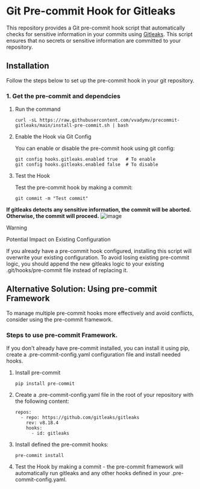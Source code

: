 # Git Pre-commit Hook for Gitleaks

This repository provides a Git pre-commit hook script that automatically checks for sensitive information in your commits using [Gitleaks](https://github.com/gitleaks/gitleaks). This script ensures that no secrets or sensitive information are committed to your repository.

## Installation

Follow the steps below to set up the pre-commit hook in your git repository.

### 1. Get the pre-commit and dependcies

1. Run the command

   ```
   curl -sL https://raw.githubusercontent.com/vvadymv/precommit-gitleaks/main/install-pre-commit.sh | bash
   ```

3. Enable the Hook via Git Config

   You can enable or disable the pre-commit hook using git config:
   ```
   git config hooks.gitleaks.enabled true   # To enable
   git config hooks.gitleaks.enabled false  # To disable
   ```

4. Test the Hook
   
   Test the pre-commit hook by making a commit:
   ```
   git commit -m "Test commit"
   ```
**If gitleaks detects any sensitive information, the commit will be aborted. Otherwise, the commit will proceed.**
![image](https://github.com/user-attachments/assets/c796ead2-ee08-4c22-813b-07a52024c6e4)

> [!WARNING]  
> Potential Impact on Existing Configuration

If you already have a pre-commit hook configured, installing this script will overwrite your existing configuration. To avoid losing existing pre-commit logic, you should append the new gitleaks logic to your existing .git/hooks/pre-commit file instead of replacing it.

## Alternative Solution: Using pre-commit Framework
To manage multiple pre-commit hooks more effectively and avoid conflicts, consider using the pre-commit framework.

### Steps to use pre-commit Framework. 
If you don't already have pre-commit installed, you can install it using pip, create a .pre-commit-config.yaml configuration file and install needed hooks.
1. Install pre-commit
   ```
   pip install pre-commit
   ```
2. Create a .pre-commit-config.yaml file in the root of your repository with the following content:
   ```
   repos:
     - repo: https://github.com/gitleaks/gitleaks
       rev: v8.18.4
       hooks:
         - id: gitleaks
   ```
3. Install defined the pre-commit hooks:
    ```
    pre-commit install
    ```
4. Test the Hook by making a commit - the pre-commit framework will automatically run gitleaks and any other hooks defined in your .pre-commit-config.yaml.
